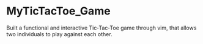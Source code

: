 # MyTicTacToe_Game
Built a functional and interactive Tic‐Tac‐Toe game through vim, that allows two individuals to play against each other.
